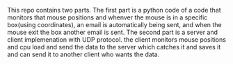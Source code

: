 This repo contains two parts.
The first part is a python code of a code that monitors that mouse positions and whenver the mouse is in a specific box(using coordinates), an email is automatically being sent, and when the mouse exit the box another email is sent.
The second part is a server and client implemenation with UDP protocol. the client monitors mouse positions and cpu load and send the data to the server which catches it and saves it and can send it to another client who wants the data.
